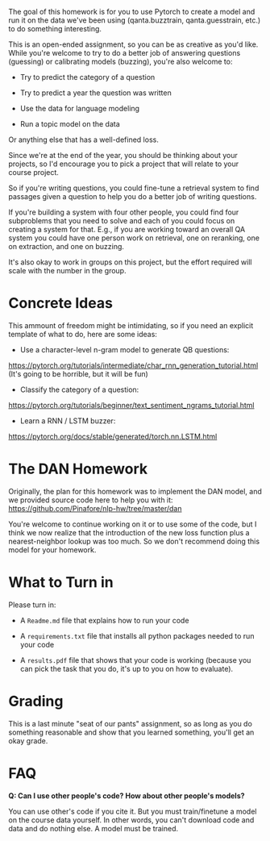 

The goal of this homework is for you to use Pytorch to create a model
and run it on the data we've been using (qanta.buzztrain,
qanta.guesstrain, etc.) to do something interesting.

This is an open-ended assignment, so you can be as creative as you'd
like.  While you're welcome to try to do a better job of answering
questions (guessing) or calibrating models (buzzing), you're also
welcome to:

* Try to predict the category of a question

* Try to predict a year the question was written

* Use the data for language modeling

* Run a topic model on the data

Or anything else that has a well-defined loss.

Since we're at the end of the year, you should be thinking about your
projects, so I'd encourage you to pick a project that will relate to
your course project.

So if you're writing questions, you could fine-tune a retrieval system
to find passages given a question to help you do a better job of writing questions.

If you're building a system with four other people, you could find
four subproblems that you need to solve and each of you could focus on
creating a system for that.  E.g., if you are working toward an
overall QA system you could have one person work on retrieval, one on
reranking, one on extraction, and one on buzzing.

It's also okay to work in groups on this project, but the effort
required will scale with the number in the group.

Concrete Ideas
==============

This ammount of freedom might be intimidating, so if you need an
explicit template of what to do, here are some ideas:

* Use a character-level n-gram model to generate QB questions:

https://pytorch.org/tutorials/intermediate/char_rnn_generation_tutorial.html
(It's going to be horrible, but it will be fun)

* Classify the category of a question:

https://pytorch.org/tutorials/beginner/text_sentiment_ngrams_tutorial.html

* Learn a RNN / LSTM buzzer:

https://pytorch.org/docs/stable/generated/torch.nn.LSTM.html

The DAN Homework
================

Originally, the plan for this homework was to implement the DAN model,
and we provided source code here to help you with it:
https://github.com/Pinafore/nlp-hw/tree/master/dan

You're welcome to continue working on it or to use some of the code,
but I think we now realize that the introduction of the new loss
function plus a nearest-neighbor lookup was too much.  So we don't
recommend doing this model for your homework.

What to Turn in
===============

Please turn in:

* A `Readme.md` file that explains how to run your code

* A `requirements.txt` file that installs all python packages needed to run your code

* A `results.pdf` file that shows that your code is working (because
  you can pick the task that you do, it's up to you on how to
  evaluate).

Grading
=======

This is a last minute "seat of our pants" assignment, so as long as
you do something reasonable and show that you learned something,
you'll get an okay grade.

FAQ
====

**Q: Can I use other people's code?  How about other people's models?**

You can use other's code if you cite it.  But you must train/finetune
a model on the course data yourself.  In other words, you can't
download code and data and do nothing else.  A model must be trained.



